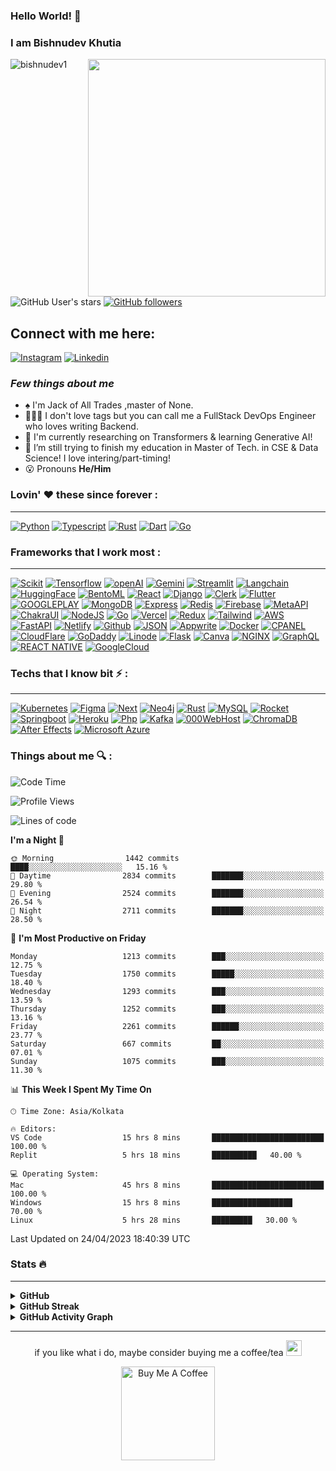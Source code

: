 ### Hello World! 👋
### I am Bishnudev Khutia
<img align="right" height="380px" width="380px" src="https://user-images.githubusercontent.com/81328619/213875785-400ae517-156b-4aca-a787-bac75d84c393.gif"/>

<p>
  <img src="https://komarev.com/ghpvc/?username=bishnudev1&label=Profile%20views&color=9834eb&style=flat" alt="bishnudev1" />     
  
  ![GitHub User's stars](https://img.shields.io/github/stars/bishnudev1?style=social) 
  [![GitHub followers](https://img.shields.io/github/followers/bishnudev1?style=social)](https://github.com/bishnudev1/)
</p>


## Connect with me here:  
[![Instagram](https://img.shields.io/badge/bishnudev-0A66C2?&style=for-the-badge&logo=instagram)](https://www.instagram.com/__weirdophile20/)
[![Linkedin](https://img.shields.io/badge/bishnudev-0A66C2?&style=for-the-badge&logo=linkedin)](https://www.linkedin.com/in/bishnudevkhutia/)
### *Few things about me*

-  ♠️ I'm Jack of All Trades ,master of None.
- 🧑🏾‍💻 I don't love tags but you can call me a FullStack DevOps Engineer who loves writing Backend.
- 👯 I'm currently researching on Transformers & learning Generative AI!
- 🤔 I’m still trying to finish my education in Master of Tech. in CSE & Data Science! I love intering/part-timing!
- 😮 Pronouns **He/Him**

### Lovin' :heart: these since forever :
---
[![Python](https://img.shields.io/badge/Python-FFD43B?style=for-the-badge&logo=python&logoColor=blue)](https://www.python.org/)
[![Typescript](https://img.shields.io/badge/TypeScript-007ACC?style=for-the-badge&logo=typescript&logoColor=white)](https://www.typescriptlang.org/)
[![Rust](https://img.shields.io/badge/Rust-323330?style=for-the-badge&logo=rust&logoColor=red)](https://www.rust-lang.org)
[![Dart](https://img.shields.io/badge/Dart-007ACC?style=for-the-badge&logo=dart&logoColor=white)](https://dart.dev/)
[![Go](https://img.shields.io/badge/Go-007ACC?style=for-the-badge&logo=go&logoColor=white)](https://go.dev/)

### Frameworks that I work most :
---
[![Scikit](https://img.shields.io/badge/ScikitLearn-000000?style=for-the-badge&logo=ScikitLearn&logoColor=orange)](https://scikit-learn.org/stable/)
[![Tensorflow](https://img.shields.io/badge/Tensorflow-000000?style=for-the-badge&logo=Tensorflow&logoColor=orange)](https://www.tensorflow.org)
[![openAI](https://img.shields.io/badge/openAI-000000?style=for-the-badge&logo=openAI&logoColor=green)](https://openai.com)
[![Gemini](https://img.shields.io/badge/Gemini-FFD43B?style=for-the-badge&logo=Google&logoColor=white)](https://ai.google.dev)
[![Streamlit](https://img.shields.io/badge/Streamlit-FFD43B?style=for-the-badge&logo=Streamlit&logoColor=blue)](https://streamlit.io)
[![Langchain](https://img.shields.io/badge/LangChain-000000?style=for-the-badge&logo=LangChain&logoColor=blue)](https://www.langchain.com)
[![HuggingFace](https://img.shields.io/badge/HuggingFace-000000?style=for-the-badge&logo=HuggingFace&logoColor=blue)](https://huggingface.co)
[![BentoML](https://img.shields.io/badge/BentoML-000000?style=for-the-badge&logo=BentoML&logoColor=blue)](https://www.bentoml.com)
[![React](https://img.shields.io/badge/React-FFD43B?style=for-the-badge&logo=react&logoColor=blue)](https://reactjs.org/)
[![Django](https://img.shields.io/badge/Django-FFD43B?style=for-the-badge&logo=django&logoColor=blue)](https://www.djangoproject.com)
[![Clerk](https://img.shields.io/badge/Clerk-FFD43B?style=for-the-badge&logo=react&logoColor=blue)](https://clerk.com/)
[![Flutter](https://img.shields.io/badge/Flutter-000000?style=for-the-badge&logo=Flutter&logoColor=blue)](https://flutter.dev/)
[![GOOGLEPLAY](https://img.shields.io/badge/GooglePlay-000000?style=for-the-badge&logo=googleplay&logoColor=blue)](https://flutter.dev/)
[![MongoDB](https://img.shields.io/badge/mongodb-10000?&style=for-the-badge&logo=MongoDB)](https://www.mongodb.com/)
[![Express](https://img.shields.io/badge/Express-323330?style=for-the-badge&logo=express&logoColor=white)](https://expressjs.com/)
[![Redis](https://img.shields.io/badge/Redis-323330?style=for-the-badge&logo=redis&logoColor=red)](https://redis.io/)
[![Firebase](https://img.shields.io/badge/Firebase-323330?style=for-the-badge&logo=firebase&logoColor=orange)](https://expressjs.com/)
[![MetaAPI](https://img.shields.io/badge/Meta-323330?style=for-the-badge&logo=meta&logoColor=blue)](https://developers.facebook.com)
[![ChakraUI](https://img.shields.io/badge/ChakraUI-000000?&style=for-the-badge&logo=chakraui)](https://chakra-ui.com/)
[![NodeJS](https://img.shields.io/badge/NodeJS-000000?&style=for-the-badge&logo=node.js)](https://nodejs.org/en)
[![Go](https://img.shields.io/badge/Go-100000?style=for-the-badge&logo=go&logoColor=white)](https://go.dev/)
[![Vercel](https://img.shields.io/badge/Vercel-000000?&style=for-the-badge&logo=Vercel)](https://vercel.com/)
[![Redux](https://img.shields.io/badge/Redux-000000?&style=for-the-badge&logo=Redux)](https://redux.js.org)
[![Tailwind](https://img.shields.io/badge/Tailwind-000000?&style=for-the-badge&logo=Tailwind%20CSS)](https://tailwindcss.com/)
[![AWS](https://img.shields.io/badge/AWS-000000?&style=for-the-badge&logo=amazon)](https://aws.amazon.com/)
[![FastAPI](https://img.shields.io/badge/fastapi-109989?style=for-the-badge&logo=FASTAPI&logoColor=white)](https://fastapi.tiangolo.com/)
[![Netlify](https://img.shields.io/badge/Netlify-000000?&style=for-the-badge&logo=netlify)](https://app.netlify.com/)
[![Github](https://img.shields.io/badge/GitHubActions-100000?style=for-the-badge&logo=githubactions&logoColor=white)](https://github.com/)
[![JSON](https://img.shields.io/badge/JSON-000000?&style=for-the-badge&logo=json)](https://www.json.org/)
[![Appwrite](https://img.shields.io/badge/appwrite-430098?&style=for-the-badge&logo=appwrite)](https://appwrite.io/)
[![Docker](https://img.shields.io/badge/Docker-2CA5E0?style=for-the-badge&logo=docker&logoColor=white)](https://www.docker.com/)
[![CPANEL](https://img.shields.io/badge/CPanel-000000?&style=for-the-badge&logo=cpanel)](https://cpanel.net/)
[![CloudFlare](https://img.shields.io/badge/CloudFlare-000000?&style=for-the-badge&logo=cloudflare)](https://www.cloudflare.com/)
[![GoDaddy](https://img.shields.io/badge/GoDaddy-000000?&style=for-the-badge&logo=godaddy)](https://www.godaddy.com/)
[![Linode](https://img.shields.io/badge/Linode-000000?&style=for-the-badge&logo=nginx)](https://www.linode.com/)
[![Flask](https://img.shields.io/badge/Flask-000000?&style=for-the-badge&logo=Flask)](https://www.figma.com/)
[![Canva](https://img.shields.io/badge/Canva-000000?&style=for-the-badge&logo=canva)](https://www.canva.com/)
[![NGINX](https://img.shields.io/badge/NGinX-100000?style=for-the-badge&logo=nginx&logoColor=white)](https://www.nginx.com/)
[![GraphQL](https://img.shields.io/badge/GraphQL-100000?style=for-the-badge&logo=graphql&logoColor=white)](https://graphql.org/)
[![REACT NATIVE](https://img.shields.io/badge/ReactNative-100000?style=for-the-badge&logo=react&logoColor=white)](https://reactnative.dev/)
[![GoogleCloud](https://img.shields.io/badge/GoogleCloud-100000?style=for-the-badge&logo=google&logoColor=white)](https://cloud.google.com/)

### Techs that I know bit :zap: :
---
[![Kubernetes](https://img.shields.io/badge/Kubernetes-2CA5E0?style=for-the-badge&logo=kubernetes&logoColor=white)](https://kubernetes.io/)
[![Figma](https://img.shields.io/badge/Figma-000000?&style=for-the-badge&logo=figma)](https://flask.palletsprojects.com/en/2.2.x/)
[![Next](https://img.shields.io/badge/Next-000000?&style=for-the-badge&logo=next.js)](https://nextjs.org/)
[![Neo4j](https://img.shields.io/badge/Neo4j-100000?style=for-the-badge&logo=neo4j&logoColor=white)](https://neo4j.com/)
[![Rust](https://img.shields.io/badge/Rust-000000?&style=for-the-badge&logo=rust)]([https://www.canva.com](https://www.rust-lang.org)/)
[![MySQL](https://img.shields.io/badge/MySQL-000000?&style=for-the-badge&logo=MySQL)](https://www.mysql.com/)
[![Rocket](https://img.shields.io/badge/Rocket-000000?&style=for-the-badge&logo=Rocket)](https://rocket.rs)
[![Springboot](https://img.shields.io/badge/Springboot-000000?&style=for-the-badge&logo=Springboot)](https://rocket.rs)
[![Heroku](https://img.shields.io/badge/heroku-430098?&style=for-the-badge&logo=heroku)](https://www.heroku.com/)
[![Php](https://img.shields.io/badge/pHp-430098?&style=for-the-badge&logo=pHp)](https://www.heroku.com/)
[![Kafka](https://img.shields.io/badge/Kafka-430098?&style=for-the-badge&logo=kafka)](https://www.heroku.com/)
[![000WebHost](https://img.shields.io/badge/000WebHost-100000?style=for-the-badge&logo=godaddy&logoColor=white)](https://in.000webhost.com/)
[![ChromaDB](https://img.shields.io/badge/Chromadb-100000?style=for-the-badge&logo=vector&logoColor=white)](https://www.trychroma.com)
[![After Effects](https://img.shields.io/badge/adobe-100000?style=for-the-badge&logo=adobe&logoColor=white)](https://www.adobe.com/in/products/aftereffects/campaign/pricing.html?sdid=L3XTTPNV&mv=search&mv2=paidsearch&ef_id=Cj0KCQjwh7K1BhCZARIsAKOrVqFDIuKpo4YvNSFqqas3jFAyDrWNeBrxyT0zRjcWLfKGrpmMo7jZj4EaAiQfEALw_wcB:G:s&s_kwcid=AL!3085!3!645660846389!e!!g!!adobe%20after%20effects!221167268!17525486588&gad_source=1&gbraid=0AAAAADoVWmQN5g3dFdygeu3WsaUjtJYTl&gclid=Cj0KCQjwh7K1BhCZARIsAKOrVqFDIuKpo4YvNSFqqas3jFAyDrWNeBrxyT0zRjcWLfKGrpmMo7jZj4EaAiQfEALw_wcB)
[![Microsoft Azure](https://img.shields.io/badge/azure-100000?style=for-the-badge&logo=msoffice&logoColor=white)](https://azure.microsoft.com/en-in)

### Things about me 🔍 :
<!--START_SECTION:waka-->
![Code Time](http://img.shields.io/badge/Code%20Time-14346%20hrs%2049%20mins-blue)

![Profile Views](http://img.shields.io/badge/Profile%20Views-2400-blue)

![Lines of code](https://img.shields.io/badge/From%20Hello%20World%20I%27ve%20Written-14.0%20million%20lines%20of%20code-blue)

**I'm a Night 🦉** 

```text
🌞 Morning                1442 commits        ████░░░░░░░░░░░░░░░░░░░░░   15.16 % 
🌆 Daytime                2834 commits        ███████░░░░░░░░░░░░░░░░░░   29.80 % 
🌃 Evening                2524 commits        ███████░░░░░░░░░░░░░░░░░░   26.54 % 
🌙 Night                  2711 commits        ███████░░░░░░░░░░░░░░░░░░   28.50 % 
```
📅 **I'm Most Productive on Friday** 

```text
Monday                   1213 commits        ███░░░░░░░░░░░░░░░░░░░░░░   12.75 % 
Tuesday                  1750 commits        █████░░░░░░░░░░░░░░░░░░░░   18.40 % 
Wednesday                1293 commits        ███░░░░░░░░░░░░░░░░░░░░░░   13.59 % 
Thursday                 1252 commits        ███░░░░░░░░░░░░░░░░░░░░░░   13.16 % 
Friday                   2261 commits        ██████░░░░░░░░░░░░░░░░░░░   23.77 % 
Saturday                 667 commits         ██░░░░░░░░░░░░░░░░░░░░░░░   07.01 % 
Sunday                   1075 commits        ███░░░░░░░░░░░░░░░░░░░░░░   11.30 % 
```


📊 **This Week I Spent My Time On** 

```text
🕑︎ Time Zone: Asia/Kolkata

🔥 Editors: 
VS Code                  15 hrs 8 mins       █████████████████████████   100.00 %
Replit                   5 hrs 18 mins       ██████████   40.00 % 

💻 Operating System:
Mac                      45 hrs 8 mins       █████████████████████████   100.00 % 
Windows                  15 hrs 8 mins       ██████████████████   70.00 %
Linux                    5 hrs 28 mins       █████████   30.00 % 
```


 Last Updated on 24/04/2023 18:40:39 UTC
<!--END_SECTION:waka-->


### Stats 🔥
---

<details>
<summary><b>GitHub</b></summary>
  <br />
  <a href="https://github.com/anuraghazra/github-readme-stats"><img align="center" src="https://github-readme-stats.vercel.app/api?username=bishnudev1&show_icons=true&include_all_commits=true&theme=radical&hide_border=true" alt="Bishnudev's github stats" /></a>
  <a href="https://github.com/anuraghazra/github-readme-stats"><img align="center" src="https://github-readme-stats.vercel.app/api/top-langs/?username=bishnudev1&layout=compact&theme=radical&hide_border=true" /></a> 
</details>

<details>
  <summary><b>GitHub Streak</b></summary>
  <a href="https://github.com/DenverCoder1/github-readme-streak-stats">
    <img height="180em" src="https://github-readme-streak-stats.herokuapp.com/?user=bishnudev1&theme=radical&hide_border=true" />
  </a>
</details>

<details>
  <summary><b>GitHub Activity Graph</b></summary>
  <a href="https://github.com/ashutosh00710/github-readme-activity-graph"><img alt="Bishnudev's Activity Graph" src="https://github-readme-activity-graph.vercel.app/graph?username=bishnudev1&bg_color=1F222E&color=BE91F2&line=638fda&point=35aea1&hide_border=true" /></a>
</details>


---

<p align="center"> if you like what i do, maybe consider buying me a coffee/tea <img src="https://media.giphy.com/media/lRSeZ2ddNwhZ5AgIvk/giphy.gif" width="25">

<p align="center"><a href="https://www.buymeacoffee.com/bishnudevk8" target="_blank"><img src="https://cdn.buymeacoffee.com/buttons/v2/default-red.png" alt="Buy Me A Coffee" width="150" ></a>
